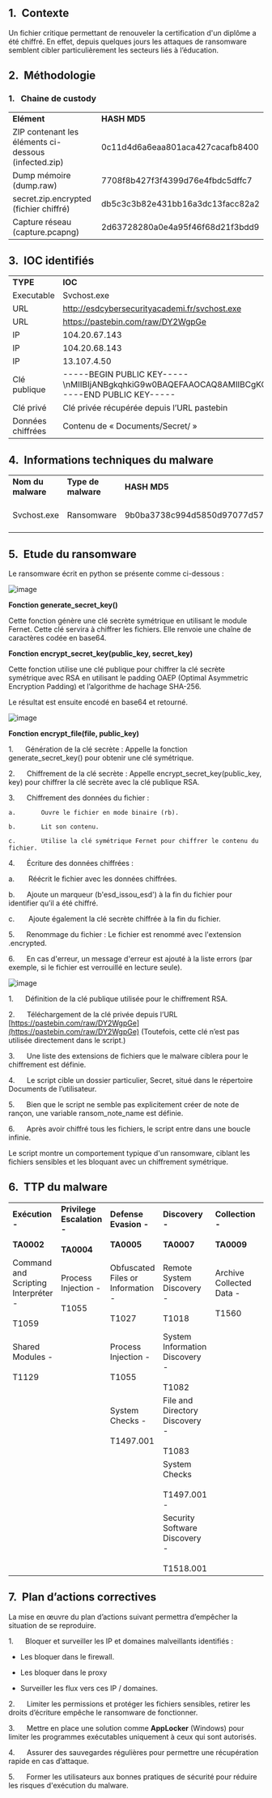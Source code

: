 
## 1.  Contexte

Un fichier critique permettant de renouveler la certification d'un diplôme a été chiffré. En effet, depuis quelques jours les attaques de ransomware semblent cibler particulièrement les secteurs liés à l’éducation.

## 2.  Méthodologie

### 1.   Chaine de custody 

|   |   |
|---|---|
|**Elément**|**HASH MD5**|
|ZIP contenant les éléments ci-dessous (infected.zip)|0c11d4d6a6eaa801aca427cacafb8400|
|Dump mémoire (dump.raw)|7708f8b427f3f4399d76e4fbdc5dffc7|
|secret.zip.encrypted (fichier chiffré)|db5c3c3b82e431bb16a3dc13facc82a2|
|Capture réseau (capture.pcapng)|2d63728280a0e4a95f46f68d21f3bdd9|

## 3.  IOC identifiés

|   |   |   |
|---|---|---|
|**TYPE**|**IOC**|**HASH MD5**|
|Executable|Svchost.exe|9b0ba3738c994d5850d97077d578d3bc|
|URL|http://esdcybersecurityacademi.fr/svchost.exe||
|URL|https://pastebin.com/raw/DY2WgpGe||
|IP|104.20.67.143||
|IP|104.20.68.143||
|IP|13.107.4.50||
|Clé publique|-----BEGIN PUBLIC KEY-----\nMIIBIjANBgkqhkiG9w0BAQEFAAOCAQ8AMIIBCgKCAQEAyH5WquT1lubJInFX8PHe\nUztSpYWO2f3Qe7VkgEjfPBu4k43rJbZqzo83laJMPrLSbUYm+PHolwnfO1+dCYtW\n7TqVWYMZf9NYmNxnA/s+CmB/hyEyabbvfpzOAcp0Pv/xhX4qPSnvhPX20lF/7Nm3\nXpmgcNtAopFDQzJP6WCFWxmP5qWVwy9z2f5b3Js5AyZu0aPSADXTloaAcAsUHLsH\nz3lVRUOGXVj7uVJdCxypAOraZWejSqa3qIv6r0cfalG585z2zhY1OfuvIUXwp7jh\ncaA+DzYvEIrda/csgyUdpxNnkJl0q1mPqC15/h6fOWUXTi81jzYID7shFgaAcLmo\nWQIDAQAB\n-----END PUBLIC KEY-----||
|Clé privé|Clé privée récupérée depuis l’URL pastebin||
|Données chiffrées|Contenu de « Documents/Secret/ »||

## 4.  Informations techniques du malware

|   |   |   |   |
|---|---|---|---|
|**Nom du malware**|**Type de malware**|**HASH MD5**|**Objectif visé**|
|Svchost.exe|Ransomware|9b0ba3738c994d5850d97077d578d3bc|Chiffrement des données|


## 5.  Etude du ransomware

Le ransomware écrit en python se présente comme ci-dessous :

![image](https://github.com/user-attachments/assets/2401d0ff-0112-4c3b-8de7-d55cf4f22728)

**Fonction generate_secret_key()**

Cette fonction génère une clé secrète symétrique en utilisant le module Fernet. Cette clé servira à chiffrer les fichiers. Elle renvoie une chaîne de caractères codée en base64.

**Fonction encrypt_secret_key(public_key, secret_key)**

Cette fonction utilise une clé publique pour chiffrer la clé secrète symétrique avec RSA en utilisant le padding OAEP (Optimal Asymmetric Encryption Padding) et l’algorithme de hachage SHA-256.

Le résultat est ensuite encodé en base64 et retourné.

![image](https://github.com/user-attachments/assets/4a245a69-2716-4fff-888f-34f67d23dfac)

**Fonction encrypt_file(file, public_key)**

1.      Génération de la clé secrète : Appelle la fonction generate_secret_key() pour obtenir une clé symétrique.

2.      Chiffrement de la clé secrète : Appelle encrypt_secret_key(public_key, key) pour chiffrer la clé secrète avec la clé publique RSA.

3.      Chiffrement des données du fichier :

    a.       Ouvre le fichier en mode binaire (rb).

    b.       Lit son contenu.

    c.       Utilise la clé symétrique Fernet pour chiffrer le contenu du fichier.

4.      Écriture des données chiffrées :

  a.       Réécrit le fichier avec les données chiffrées.

  b.       Ajoute un marqueur (b'esd_issou_esd') à la fin du fichier pour identifier qu’il a été chiffré.

  c.       Ajoute également la clé secrète chiffrée à la fin du fichier.

5.      Renommage du fichier : Le fichier est renommé avec l'extension .encrypted.

6.      En cas d'erreur, un message d'erreur est ajouté à la liste errors (par exemple, si le fichier est verrouillé en lecture seule).  

![image](https://github.com/user-attachments/assets/c393ddab-21c0-4095-b854-b984efeb7fc5)

1.      Définition de la clé publique utilisée pour le chiffrement RSA.

2.      Téléchargement de la clé privée depuis l’URL [https://pastebin.com/raw/DY2WgpGe](https://pastebin.com/raw/DY2WgpGe) (Toutefois, cette clé n’est pas utilisée directement dans le script.)

3.      Une liste des extensions de fichiers que le malware ciblera pour le chiffrement est définie.

4.      Le script cible un dossier particulier, Secret, situé dans le répertoire Documents de l’utilisateur.

5.      Bien que le script ne semble pas explicitement créer de note de rançon, une variable ransom_note_name est définie.

6.      Après avoir chiffré tous les fichiers, le script entre dans une boucle infinie.

Le script montre un comportement typique d'un ransomware, ciblant les fichiers sensibles et les bloquant avec un chiffrement symétrique.

  

## 6.  TTP du malware

|   |   |   |   |   |   |
|---|---|---|---|---|---|
|**Exécution -**<br><br>**TA0002**|**Privilege Escalation -**<br><br>**TA0004**|**Defense Evasion -**<br><br>**TA0005**|**Discovery -**<br><br>**TA0007**|**Collection -**<br><br>**TA0009**|**Command and Control -**<br><br>**TA0011**|
|Command and Scripting Interpréter -<br><br>T1059|Process Injection -<br><br>T1055|Obfuscated Files or Information -<br><br>T1027|Remote System Discovery -<br><br>T1018|Archive Collected Data -<br><br>T1560|Application Layer Protocol -<br><br>T1071|
|Shared Modules -<br><br>T1129||Process Injection -<br><br>T1055|System Information Discovery -<br><br>T1082||Non-Application Layer Protocol -<br><br>T1095|
|||System Checks -<br><br>T1497.001|File and Directory Discovery -<br><br>T1083||Web Service -<br><br>T1102|
||||System Checks<br><br>T1497.001 -||Encrypted Channel -<br><br>T1573|
||||Security Software Discovery -<br><br>T1518.001|||

  

  

## 7.  Plan d’actions correctives

La mise en œuvre du plan d’actions suivant permettra d’empêcher la situation de se reproduire.

1.      Bloquer et surveiller les IP et domaines malveillants identifiés :

- Les bloquer dans le firewall.

- Les bloquer dans le proxy

- Surveiller les flux vers ces IP / domaines.

2.      Limiter les permissions et protéger les fichiers sensibles, retirer les droits d’écriture empêche le ransomware de fonctionner.

3.      Mettre en place une solution comme **AppLocker** (Windows) pour limiter les programmes exécutables uniquement à ceux qui sont autorisés.

4.      Assurer des sauvegardes régulières pour permettre une récupération rapide en cas d’attaque.

5.      Former les utilisateurs aux bonnes pratiques de sécurité pour réduire les risques d'exécution du malware.
